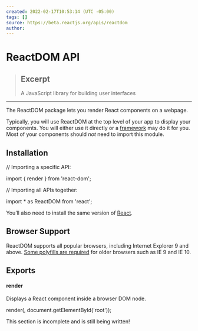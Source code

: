 ```yaml
---
created: 2022-02-17T10:53:14 (UTC -05:00)
tags: []
source: https://beta.reactjs.org/apis/reactdom
author:
---
```


# ReactDOM API

> ## Excerpt
>
> A JavaScript library for building user interfaces

---

The ReactDOM package lets you render React components on a webpage.

Typically, you will use ReactDOM at the top level of your app to display your components. You will either use it directly or a [framework](https://beta.reactjs.org/learn/start-a-new-react-project#building-with-react-and-a-framework) may do it for you. Most of your components should _not_ need to import this module.

## Installation

// Importing a specific API:

import { render } from 'react-dom';

// Importing all APIs together:

import \* as ReactDOM from 'react';

You’ll also need to install the same version of [React](https://beta.reactjs.org/api).

## Browser Support

ReactDOM supports all popular browsers, including Internet Explorer 9 and above. [Some polyfills are required](http://todo%20link%20to%20js%20environment%20requirements/) for older browsers such as IE 9 and IE 10.

## Exports

#### render

Displays a React component inside a browser DOM node.

render(<App />, document.getElementById('root'));

This section is incomplete and is still being written!
